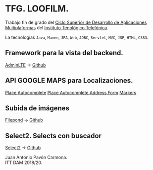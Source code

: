# TFG. LOOFILM.

Trabajo fin de grado del [Ciclo Superior de Desarrollo de Aplicaciones Multiplaformas](https://institutotecnologico.telefonica.com/desarrollo-aplicaciones-multiplataforma) del [Instituto Tenológico Telefónica](https://institutotecnologico.telefonica.com/home).

La tecnologías `Java`, `Maven`, `JPA`, `Web`, `JDBC`, `Servlet`, `MVC`, `JSP`, `HTML`, `CSS3`.

## Framework para la vista del backend.
[AdminLTE](https://adminlte.io/) -> [Github](https://github.com/ColorlibHQ/AdminLTE)

## API GOOGLE MAPS para Localizaciones.
[Place Autocomplete](https://developers.google.com/maps/documentation/javascript/examples/places-autocomplete)
[Place Autocomplete Address Form](https://developers.google.com/maps/documentation/javascript/examples/places-autocomplete-addressform)
[Markers](https://developers.google.com/maps/documentation/javascript/markers?hl=es#top_of_page)

## Subida de imágenes
[Filepond](https://pqina.nl/filepond/) -> [Github](https://github.com/pqina/filepond)

## Select2. Selects con buscador
[Select2](https://select2.org/) -> [Github](https://github.com/select2/select2)

Juan Antonio Pavón Carmona.  
ITT DAM 2018/20.